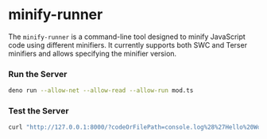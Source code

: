 # minify-runner

The `minify-runner` is a command-line tool designed to minify JavaScript code using different minifiers. It currently supports both SWC and Terser minifiers and allows specifying the minifier version.

### Run the Server

```bash
deno run --allow-net --allow-read --allow-run mod.ts
```

### Test the Server

```bash
curl "http://127.0.0.1:8000/?codeOrFilePath=console.log%28%27Hello%20World%27%29%3B&version=swc@1.4.6"
```
